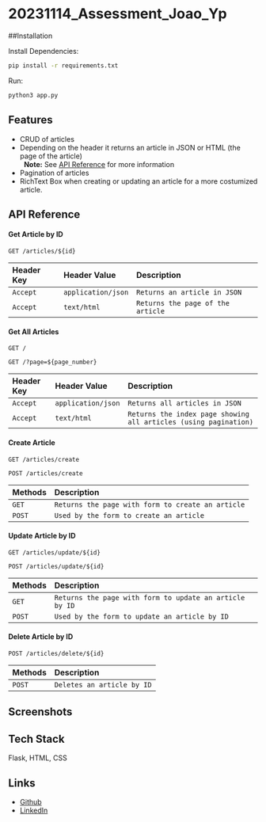 # 20231114_Assessment_Joao_Yp

##Installation

Install Dependencies:

```bash
pip install -r requirements.txt
```

Run:

```bash
python3 app.py
```

## Features

- CRUD of articles
- Depending on the header it returns an article in JSON or HTML (the page of the article)<br />
  &nbsp; **Note:** See [API Reference](#api-reference) for more information
- Pagination of articles
- RichText Box when creating or updating an article for a more costumized article.

## API Reference

#### Get Article by ID

```http
GET /articles/${id}
```

| Header Key | Header Value       | Description                       |
| :--------- | :----------------- | :-------------------------------- |
| `Accept`   | `application/json` | `Returns an article in JSON`      |
| `Accept`   | `text/html`        | `Returns the page of the article` |

#### Get All Articles

```http
GET /
```

```http
GET /?page=${page_number}
```

| Header Key | Header Value       | Description                                                      |
| :--------- | :----------------- | :--------------------------------------------------------------- |
| `Accept`   | `application/json` | `Returns all articles in JSON`                                   |
| `Accept`   | `text/html`        | `Returns the index page showing all articles (using pagination)` |

#### Create Article

```http
GET /articles/create
```

```http
POST /articles/create
```

| Methods | Description                                       |
| :------ | :------------------------------------------------ |
| `GET`   | `Returns the page with form to create an article` |
| `POST`  | `Used by the form to create an article`           |

#### Update Article by ID

```http
GET /articles/update/${id}
```

```http
POST /articles/update/${id}
```

| Methods | Description                                             |
| :------ | :------------------------------------------------------ |
| `GET`   | `Returns the page with form to update an article by ID` |
| `POST`  | `Used by the form to update an article by ID`           |

#### Delete Article by ID

```http
POST /articles/delete/${id}
```

| Methods | Description                |
| :------ | :------------------------- |
| `POST`  | `Deletes an article by ID` |

## Screenshots

## Tech Stack

Flask, HTML, CSS

## Links

- [Github](https://www.github.com/joaoyp)
- [LinkedIn](https://www.linkedin.com/in/joao-yp/)
